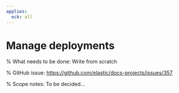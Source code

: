```yaml
---
applies:
  eck: all
---
```

# Manage deployments

% What needs to be done: Write from scratch

% GitHub issue: https://github.com/elastic/docs-projects/issues/357

% Scope notes: To be decided...